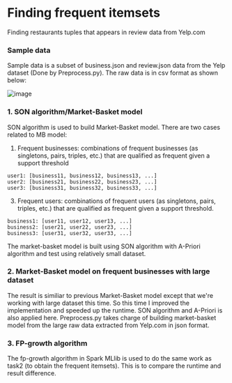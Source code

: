 # Finding frequent itemsets
Finding restaurants tuples that appears in review data from Yelp.com

### Sample data
Sample data is a subset of business.json and review.json data from the Yelp dataset (Done by Preprocess.py).
The raw data is in csv format as shown below:

![image](https://user-images.githubusercontent.com/25105806/115973383-77e95080-a509-11eb-91ae-9952bef1a1d7.png)



### 1. SON algorithm/Market-Basket model
SON algorithm is used to build Market-Basket model. There are two cases related to MB model:
  1. Frequent businesses: combinations of frequent businesses (as singletons, pairs, triples, etc.) that are qualified as frequent given a support threshold
```
user1: [business11, business12, business13, ...]
user2: [business21, business22, business23, ...]
user3: [business31, business32, business33, ...]
```
    
  3. Frequent users: combinations of frequent users (as singletons, pairs, triples, etc.) that are qualified as frequent given a support threshold.
```
business1: [user11, user12, user13, ...]
business2: [user21, user22, user23, ...]
business3: [user31, user32, user33, ...]
```
The market-basket model is built using SON algorithm with A-Priori algorithm and test using relatively small dataset.

### 2. Market-Basket model on frequent businesses with large dataset
The result is similiar to previous Market-Basket model except that we're working with large dataset this time. So this time I improved the implementation and speeded up the runtime. SON algorithm and A-Priori is also applied here.
Preprocess.py takes charge of building market-basket model from the large raw data extracted from Yelp.com in json format.

### 3. FP-growth algorithm
The fp-growth algorithm in Spark MLlib is used to do the same work as task2 (to obtain the frequent itemsets). 
This is to compare the runtime and result difference. 

